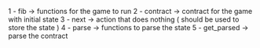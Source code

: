 1 - fib        -> functions for the game to run
2 - contract   -> contract for the game with initial state
3 - next       -> action that does nothing ( should be used to store the state )
4 - parse      -> functions to parse the state
5 - get_parsed -> parse the contract